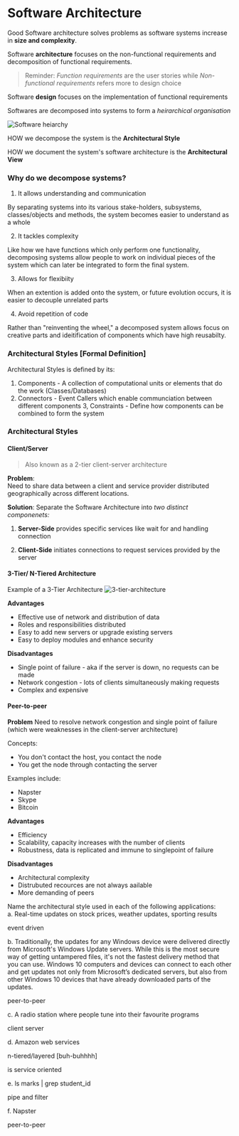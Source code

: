 # Software Architecture 

Good Software architecture solves problems as software systems increase in **size and complexity**. 

Software **architecture** focuses on the non-functional requirements and decomposition of functional requirements. 

> Reminder: *Function requirements* are the user stories while *Non-functional requirements* refers more to design choice 

Software **design** focuses on the implementation of functional requirements 

Softwares are decomposed into systems to form a *heirarchical organisation*  
 
![Software heiarchy](/images/software_structure.png)

HOW we decompose the system is the **Architectural Style** 

HOW we document the system's software architecture is the **Architectural View** 

### Why do we decompose systems? 

1. It allows understanding and communication 

By separating systems into its various stake-holders, subsystems, classes/objects and methods, the system becomes easier to understand as a whole 

2. It tackles complexity 

Like how we have functions which only perform one functionality, decomposing systems allow people to work on individual pieces of the system which can later be integrated to form the final system. 

3. Allows for flexibiity 

When an extention is added onto the system, or future evolution occurs, it is easier to decouple unrelated parts 

4. Avoid repetition of code 
 
 Rather than "reinventing the wheel," a decomposed system allows focus on creative parts and ideitification of components which have high reusabilty.  

### Architectural Styles [Formal Definition] 
Architectural Styles is defined by its: 
1. Components - A collection of computational units or elements that do the work (Classes/Databases) 
2. Connectors - Event Callers which enable communciation between different components 
3, Constraints - Define how components can be combined to form the system

### Architectural Styles 

#### Client/Server 

> Also known as a 2-tier client-server architecture 

**Problem**:  
Need to share data between a client and service provider distributed geographically across different locations. 

**Solution**: 
Separate the Software Architecture into *two distinct componenets:*

1. **Server-Side** provides specific services like wait for and handling connection 

2. **Client-Side** initiates connections to request services provided by the server  

#### 3-Tier/ N-Tiered Architecture 
Example of a 3-Tier Architecture 
![3-tier-architecture](/images/3_tier_architecture.png) 

**Advantages**
* Effective use of network and distribution of data 
* Roles and responsibilities distributed 
* Easy to add new servers or upgrade existing servers 
* Easy to deploy modules and enhance security 

**Disadvantages** 
* Single point of failure - aka if the server is down, no requests can be made 
* Network congestion - lots of clients simultaneously making requests 
* Complex and expensive

#### Peer-to-peer 
**Problem** 
Need to resolve network congestion and single point of failure (which were weaknesses in the client-server architecture) 

Concepts: 
* You don't contact the host, you contact the node 
* You get the node through contacting the server 

Examples include: 
* Napster 
* Skype 
* Bitcoin 

**Advantages**
* Efficiency 
* Scalability, capacity increases with the number of clients 
* Robustness, data is replicated and immune to singlepoint of failure 

**Disadvantages** 
* Architectural complexity 
* Distrubuted recources are not always aailable 
* More demanding of peers



Name the architectural style used in each of the following applications:  
a. Real-time updates on stock prices, weather updates, sporting results

event driven

b. Traditionally, the updates for any Windows device were delivered directly from Microsoft's Windows Update servers. While this is the most secure way of getting untampered files, it's not the fastest delivery method that you can use. Windows 10 computers and devices can connect to each other and get updates not only from Microsoft’s dedicated servers, but also from other Windows 10 devices that have
already downloaded parts of the updates.  

peer-to-peer

c. A radio station where people tune into their favourite programs

client server

d. Amazon web services

n-tiered/layered [buh-buhhhh]

is service oriented

e. ls marks | grep student_id

pipe and filter

f. Napster

peer-to-peer


